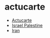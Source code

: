 # actucarte


- <a href="https://actucarte.com ">Actucarte</a>
- <a href="https://israel-palestine.actucarte.com ">Israel Palestine </a>
- <a href="https://iran.actucarte.com ">Iran </a>

